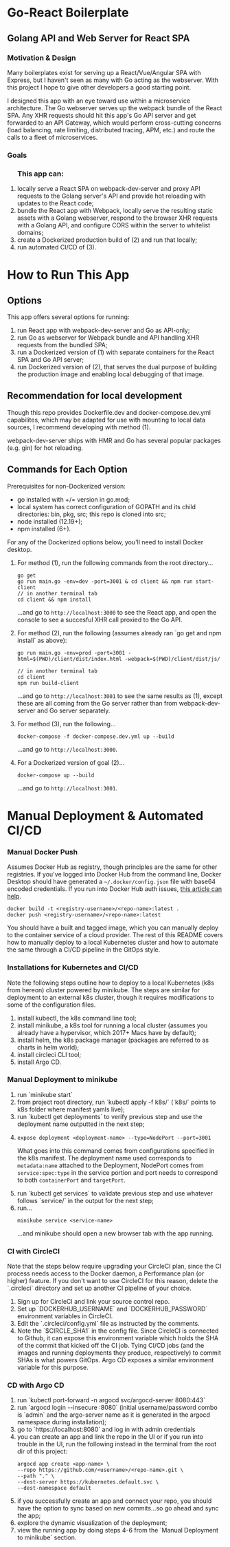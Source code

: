 # Go-React Boilerplate

## Golang API and Web Server for React SPA

### Motivation & Design
<p>Many boilerplates exist for serving up a React/Vue/Angular SPA with Express, but I haven't seen as many with Go acting as the webserver. With this project I hope to give other developers a good starting point.</p><p>I designed this app with an eye toward use within a microservice architecture. The Go webserver serves up the webpack bundle of the React SPA. Any XHR requests should hit this app's Go API server and get forwarded to an API Gateway, which would perform cross-cutting concerns (load balancing, rate limiting, distributed tracing, APM, etc.) and route the calls to a fleet of microservices.</p>

### Goals
<ol><h3>This app can: </h3>
  <li>locally serve a React SPA on webpack-dev-server and proxy API requests to the Golang server's API and provide hot reloading with updates to the React code;</li>
  <li>bundle the React app with Webpack, locally serve the resulting static assets with a Golang webserver, respond to the browser XHR requests with a Golang API, and configure CORS within the server to whitelist domains;</li>
  <li>create a Dockerized production build of (2) and run that locally;</li>
  <li>run automated CI/CD of (3).</li>
</ol>

# How to Run This App
## Options
<p>This app offers several options for running: </p>
<ol>
  <li>run React app with webpack-dev-server and Go as API-only;</li>
  <li>run Go as webserver for Webpack bundle and API handling XHR requests from the bundled SPA;</li>
  <li>run a Dockerized version of (1) with separate containers for the React SPA and Go API server;</li>
  <li>run Dockerized version of (2), that serves the dual purpose of building the production image and enabling local debugging of that image.</li>
</ol>

## Recommendation for local development
<p>Though this repo provides Dockerfile.dev and docker-compose.dev.yml capabilites, which may be adapted for use with mounting to local data sources, I recommend developing with method (1).</p><p>webpack-dev-server ships with HMR and Go has several popular packages (e.g. gin) for hot reloading.</p>

## Commands for Each Option

Prerequisites for non-Dockerized version:
<ul>
  <li>go installed with +/= version in go.mod;</li>
  <li>local system has correct configuration of GOPATH and its child directories: bin, pkg, src; this repo is cloned into src;</li>
  <li>node installed (12.19+);</li>
  <li>npm installed (6+).</li>
</ul>

For any of the Dockerized options below, you'll need to install Docker desktop.

<ol>
  <li>For method (1), run the following commands from the root directory...

  ```
  go get
  go run main.go -env=dev -port=3001 & cd client && npm run start-client
  // in another terminal tab
  cd client && npm install
  ```

  ...and go to `http://localhost:3000` to see the React app, and open the console to see a succesful XHR call proxied to the Go API.
  </li>
  <li>For method (2), run the following (assumes already ran `go get and npm install` as above):

  ```
  go run main.go -env=prod -port=3001 -html=$(PWD)/client/dist/index.html -webpack=$(PWD)/client/dist/js/

  // in another terminal tab
  cd client
  npm run build-client
  ```

  ...and go to `http://localhost:3001` to see the same results as (1), except these are all coming from the Go server rather than from webpack-dev-server and Go server separately.
  </li>
    <li>For method (3), run the following...

  ```
  docker-compose -f docker-compose.dev.yml up --build
  ```

  ...and go to `http://localhost:3000`.
  </li>
  <li>For a Dockerized version of goal (2)...

  ```
  docker-compose up --build
  ```

  ...and go to `http://localhost:3001`.
  </li>
</ol>

# Manual Deployment & Automated CI/CD

### Manual Docker Push

Assumes Docker Hub as registry, though principles are the same for other registries. If you've logged into Docker Hub from the command line, Docker Desktop should have generated a `~/.docker/config.json` file with base64 encoded credentials. If you run into Docker Hub auth issues, [this article can help](https://mesosphere.github.io/marathon/docs/native-docker-private-registry.html).

```
docker build -t <registry-username>/<repo-name>:latest .
docker push <registry-username>/<repo-name>:latest
```

You should have a built and tagged image, which you can manually deploy to the container service of a cloud provider. The rest of this README covers how to manually deploy to a local Kubernetes cluster and how to automate the same through a CI/CD pipeline in the GitOps style.

### Installations for Kubernetes and CI/CD

Note the following steps outline how to deploy to a local Kubernetes (k8s from hereon) cluster powered by minikube. The steps are similar for deployment to an external k8s cluster, though it requires modifications to some of the configuration files.

<ol>
  <li>install kubectl, the k8s command line tool;</li>
  <li>install minikube, a k8s tool for running a local cluster (assumes you already have a hypervisor, which 2017+ Macs have by default);</li>
  <li>install helm, the k8s package manager (packages are referred to as charts in helm world);</li>
  <li>install circleci CLI tool;</li>
  <li>install Argo CD.</li>
</ol>

### Manual Deployment to minikube

<ol>
  <li>run `minikube start`</li>
  <li>from project root directory, run `kubectl apply -f k8s/` (`k8s/` points to k8s folder where manifest yamls live);</li>
  <li>run `kubectl get deployments` to verify previous step and use the deployment name outputted in the next step;</li>
  <li>

  ```
  expose deployment <deployment-name> --type=NodePort --port=3001
  ```

  What goes into this command comes from configurations specified in the k8s manifest. The deployment name used corresponds to `metadata:name` attached to the Deployment, NodePort comes from `service:spec:type` in the service portion and port needs to correspond to both `containerPort` and `targetPort`.</li>
  <li>run `kubectl get services` to validate previous step and use whatever follows `service/` in the output for the next step;</li>
  <li>run...

  ```
  minikube service <service-name>
  ```

  ...and minikube should open a new browser tab with the app running.
  </li>
</ol>

### CI with CircleCI

<p>Note that the steps below require upgrading your CircleCI plan, since the CI process needs access to the Docker daemon, a Performance plan (or higher) feature. If you don't want to use CircleCI for this reason, delete the `.circleci` directory and set up another CI pipeline of your choice.
<ol>
  <li>Sign up for CircleCI and link your source control repo.</li>
  <li>Set up `DOCKERHUB_USERNAME` and `DOCKERHUB_PASSWORD` environment variables in CircleCI.</li>
  <li>Edit the `.circleci/config.yml` file as instructed by the comments.</li>
  <li>Note the `$CIRCLE_SHA1` in the config file. Since CircleCI is connected to Github, it can expose this environment variable which holds the SHA of the commit that kicked off the CI job. Tying CI/CD jobs (and the images and running deployments they produce, respectively) to commit SHAs is what powers GitOps. Argo CD exposes a similar environment variable for this purpose.</li>
</ol>

### CD with Argo CD

<ol>
  <li>run `kubectl port-forward -n argocd svc/argocd-server 8080:443`</li>
  <li>run `argocd login --insecure :8080` (initial username/password combo is `admin` and the argo-server name as it is generated in the argocd namespace during installation);</li>
  <li>go to `https://localhost:8080` and log in with admin credentials</li>
  <li>you can create an app and link the repo in the UI or if you run into trouble in the UI, run the following instead in the terminal from the root dir of this project:

  ```
  argocd app create <app-name> \
  --repo https://github.com/<username>/<repo-name>.git \
  --path "." \
  --dest-server https://kubernetes.default.svc \
  --dest-namespace default
  ```
  </li>
  <li>if you successfully create an app and connect your repo, you should have the option to sync based on new commits...so go ahead and sync the app;</li>
  <li>explore the dynamic visualization of the deployment;</li>
  <li>view the running app by doing steps 4-6 from the `Manual Deployment to minikube` section.</li>
</ol>
